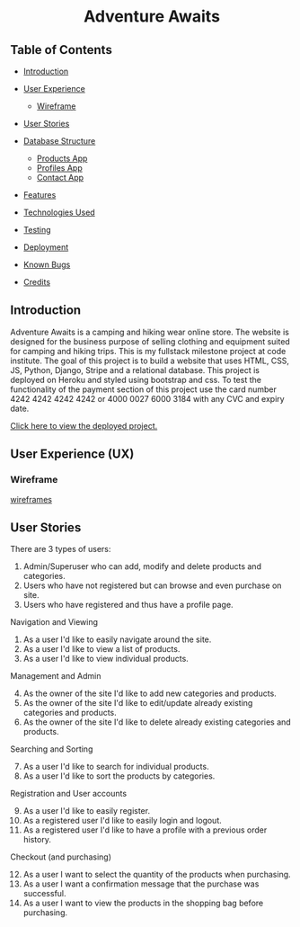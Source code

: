 <h1 align="center">Adventure Awaits<a name="#top"></a></h1>

## Table of Contents

- [Introduction](#introduction)

- [User Experience](#ux)

  - [Wireframe](#wireframe)

- [User Stories](#user-stories)

- [Database Structure](#database-structure)

  - [Products App](#products-app)
  - [Profiles App](#profiles-app)
  - [Contact App](#contact-app)

- [Features](#features)

- [Technologies Used](#technologies)

- [Testing](testing)

- [Deployment](deployment)

- [Known Bugs](#known-bugs)

- [Credits](#credits)

<a name="introduction"></a>
## Introduction

Adventure Awaits is a camping and hiking wear online store.
The website is designed for the business purpose of selling clothing and equipment suited for camping and hiking trips.
This is my fullstack milestone project at code institute. The goal of this project is to build a website that uses HTML, CSS, JS, Python, Django, Stripe and a relational database.
This project is deployed on Heroku and styled using bootstrap and css.
To test the functionality of the payment section of this project use the card number 4242 4242 4242 4242 or 4000 0027 6000 3184 with any CVC and expiry date.


[Click here to view the deployed project.](https://milestone4-project-daniella-m.herokuapp.com/)


## User Experience (UX)

<a name="wireframe"></a>

### Wireframe
[wireframes](https://github.com/DaniellaMinyo/Milestone4/tree/main/readme/wireframes)


<a name="user-stories"></a>

## User Stories

There are 3 types of users:

1.	Admin/Superuser who can add, modify and delete products and categories.
2.	Users who have not registered but can browse and even purchase on site.
3.	Users who have registered and thus have a profile page.


Navigation and Viewing

1. As a user I'd like to easily navigate around the site.
2. As a user I'd like to view a list of products.
3. As a user I'd like to view individual products.

Management and Admin

4. As the owner of the site I'd like to add new categories and products.
5. As the owner of the site I'd like to edit/update already existing categories and products.
6. As the owner of the site I'd like to delete already existing categories and products.

Searching and Sorting

7. As a user I'd like to search for individual products.
8. As a user I'd like to sort the products by categories.

Registration and User accounts

9. As a user I'd like to easily register.
10. As a registered user I'd like to easily login and logout.
11. As a registered user I'd like to have a profile with a previous order history.

Checkout (and purchasing)

12. As a user I want to select the quantity of the products when purchasing.
13. As a user I want a confirmation message that the purchase was successful.
14. As a user I want to view the products in the shopping bag before purchasing.